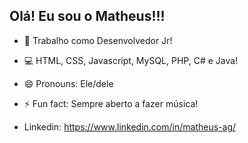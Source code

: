 ## Olá! Eu sou o Matheus!!!

- 🌱 Trabalho como Desenvolvedor Jr!
- 💻 HTML, CSS, Javascript, MySQL, PHP, C# e Java!
- 😄 Pronouns: Ele/dele
- ⚡ Fun fact: Sempre aberto a fazer música!

- Linkedin: https://www.linkedin.com/in/matheus-ag/
